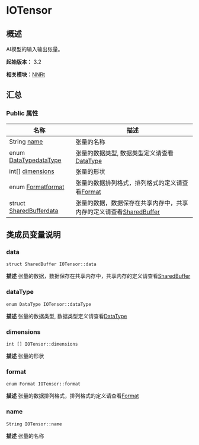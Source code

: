 # IOTensor


## 概述

AI模型的输入输出张量。

**起始版本：** 3.2

**相关模块：**[NNRt](_n_n_rt_v10.md)


## 汇总


### Public 属性

| 名称 | 描述 | 
| -------- | -------- |
| String [name](#name) | 张量的名称  | 
| enum [DataType](_n_n_rt_v10.md#datatype)[dataType](#datatype) | 张量的数据类型, 数据类型定义请查看[DataType](_n_n_rt_v10.md#datatype) | 
| int[] [dimensions](#dimensions) | 张量的形状  | 
| enum [Format](_n_n_rt_v10.md#format)[format](#format) | 张量的数据排列格式，排列格式的定义请查看[Format](_n_n_rt_v10.md#format) | 
| struct [SharedBuffer](_shared_buffer_v10.md)[data](#data) | 张量的数据，数据保存在共享内存中，共享内存的定义请查看[SharedBuffer](_shared_buffer_v10.md) | 


## 类成员变量说明


### data

```
struct SharedBuffer IOTensor::data
```
**描述**
张量的数据，数据保存在共享内存中，共享内存的定义请查看[SharedBuffer](_shared_buffer_v10.md)


### dataType

```
enum DataType IOTensor::dataType
```
**描述**
张量的数据类型, 数据类型定义请查看[DataType](_n_n_rt_v10.md#datatype)


### dimensions

```
int [] IOTensor::dimensions
```
**描述**
张量的形状


### format

```
enum Format IOTensor::format
```
**描述**
张量的数据排列格式，排列格式的定义请查看[Format](_n_n_rt_v10.md#format)


### name

```
String IOTensor::name
```
**描述**
张量的名称
